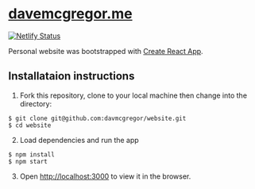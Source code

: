 # [davemcgregor.me](http://www.davemcgregor.me)
[![Netlify Status](https://api.netlify.com/api/v1/badges/03ba2642-bb49-452d-9ecf-3efe256b3d1c/deploy-status)](https://app.netlify.com/sites/epic-hamilton-33c224/deploys)

Personal website was bootstrapped with [Create React App](https://github.com/facebook/create-react-app).

## Installataion instructions

1. Fork this repository, clone to your local machine then change into the directory:
```
$ git clone git@github.com:davmcgregor/website.git
$ cd website
```
2. Load dependencies and run the app 
```
$ npm install
$ npm start
```
3. Open [http://localhost:3000](http://localhost:3000) to view it in the browser.